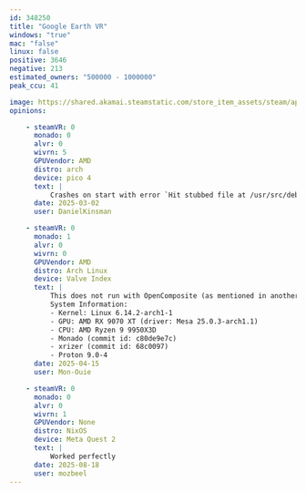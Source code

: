 ```yaml
---
id: 348250
title: "Google Earth VR"
windows: "true"
mac: "false"
linux: false
positive: 3646
negative: 213
estimated_owners: "500000 - 1000000"
peak_ccu: 41

image: https://shared.akamai.steamstatic.com/store_item_assets/steam/apps/348250/header.jpg?t=1508799201
opinions:

    - steamVR: 0
      monado: 0
      alvr: 0
      wivrn: 5
      GPUVendor: AMD
      distro: arch
      device: pico 4
      text: |
          Crashes on start with error `Hit stubbed file at /usr/src/debug/opencomposite-git/opencomposite-git/OpenOVR/Reimpl/BaseCompositor.cpp:351 func GetFrameTimeRemaining`
      date: 2025-03-02
      user: DanielKinsman

    - steamVR: 0
      monado: 1
      alvr: 0
      wivrn: 0
      GPUVendor: AMD
      distro: Arch Linux
      device: Valve Index
      text: |
          This does not run with OpenComposite (as mentioned in another report), but xrizer works fine.
          System Information:
          - Kernel: Linux 6.14.2-arch1-1 
          - GPU: AMD RX 9070 XT (driver: Mesa 25.0.3-arch1.1)
          - CPU: AMD Ryzen 9 9950X3D 
          - Monado (commit id: c80de9e7c)
          - xrizer (commit id: 68c0097) 
          - Proton 9.0-4
      date: 2025-04-15
      user: Mon-Ouie

    - steamVR: 0
      monado: 0
      alvr: 0
      wivrn: 1
      GPUVendor: None
      distro: NixOS
      device: Meta Quest 2
      text: |
          Worked perfectly
      date: 2025-08-18
      user: mozbeel
---
```

